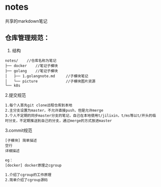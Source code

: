 # notes
共享的markdown笔记

## 仓库管理规范：

1. 结构
```
notes/    //仓库名称为笔记
├── docker    //笔记子模块
├── golang    //笔记子模块
│   ├── 1.golangnote.md     //子模块笔记
│   └── picture             //子模块图片资源
└── k8s
```

2.提交规范

```
1.每个人首先git clone远程仓库到本地
2.主分支设置为master，不允许直接push，但是允许merge
3.个人不定期的同步master分支的笔记，自己在本地使用t/jilixin，t/ms等以t/开头的临时分支，不定期推送到自己的分支，通过merge的方式放进master
```

3.commit规范

```
[子模块] 简单描述
空行
详细描述

eg：
[docker] docker原理之cgroup

1.介绍了cgroup的工作原理
2.简单介绍了cgroup源码
```
